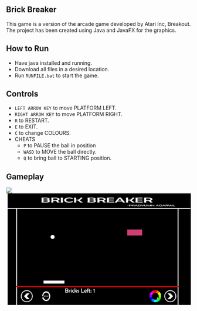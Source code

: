 ## Brick Breaker

This game is a version of the arcade game developed by Atari Inc, Breakout. The project has been created using Java and JavaFX for the graphics.

## How to Run
- Have java installed and running.
- Download all files in a desired location.
- Run `RUNFILE.bat` to start the game.

## Controls
- `LEFT ARROW KEY` to move PLATFORM LEFT.
- `RIGHT ARROW KEY` to move PLATFORM RIGHT.
- `R` to RESTART.
- `E` to EXIT.
- `C` to change COLOURS.
- CHEATS
  -  `P` to PAUSE the ball in position
  -  `WASD` to MOVE the ball directly.
  -  `Q` to bring ball to STARTING position.
 
## Gameplay
<img align = "left" src = "Screenshots/vid1.GIF" width = "500">  <img align = "right" src = "Screenshots/vid2.GIF" width = "500">
